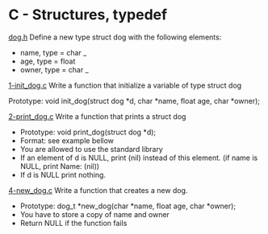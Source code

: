 # C - Structures, typedef

[dog.h](./dog.h)
Define a new type struct dog with the following elements:

- name, type = char \_
- age, type = float
- owner, type = char \_

[1-init_dog.c](./1-init_dog.c)
Write a function that initialize a variable of type struct dog

Prototype: void init_dog(struct dog *d, char *name, float age, char \*owner);

[2-print_dog.c](./2-print_dog.c)
Write a function that prints a struct dog

- Prototype: void print_dog(struct dog \*d);
- Format: see example bellow
- You are allowed to use the standard library
- If an element of d is NULL, print (nil) instead of this element. (if name is NULL, print Name: (nil))
- If d is NULL print nothing.

[4-new_dog.c](./4-new_dog.c)
Write a function that creates a new dog.

- Prototype: dog_t *new_dog(char *name, float age, char \*owner);
- You have to store a copy of name and owner
- Return NULL if the function fails
